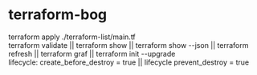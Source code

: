 # terraform-bog  
terraform apply ./terraform-list/main.tf  
terraform validate || terraform show || terraform show --json || terraform refresh  || terraform graf || terraform init --upgrade  
lifecycle: create_before_destroy = true || lifecycle prevent_destroy = true  
